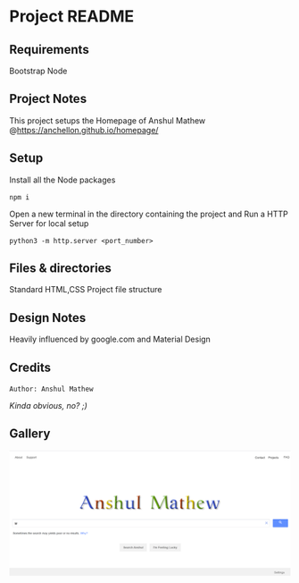 # Project README

## Requirements

Bootstrap
Node

## Project Notes

This project setups the Homepage of Anshul Mathew @https://anchellon.github.io/homepage/

## Setup

Install all the Node packages

```
npm i
```

Open a new terminal in the directory containing the project and
Run a HTTP Server for local setup

```
python3 -m http.server <port_number>
```

## Files & directories

Standard HTML,CSS Project file structure

## Design Notes

Heavily influenced by google.com and Material Design

## Credits

    Author: Anshul Mathew

_Kinda obvious, no? ;)_

## Gallery

![Demo](images/demo.png?raw=true)
